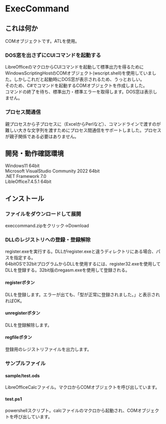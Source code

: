 # ExecCommand

## これは何か
COMオブジェクトです。ATLを使用。  

### **DOS窓を出さずにCUIコマンドを起動する**  
LibreOfficeのマクロからCUIコマンドを起動して標準出力を得るためにWindowsScriptingHostのCOMオブジェクト(wscript.shell)を使用していました。しかしこれだと起動時にDOS窓が表示されるため、うっとおしい。  
そのため、C#でコマンドを起動するCOMオブジェクトを作成しました。  
コマンドの終了を待ち、標準出力・標準エラーを取得します。DOS窓は表示しません。

### **プロセス間通信**
親プロセスから子プロセスに（ExcelからPerlなど）、コマンドラインで渡すのが難しい大きな文字列を渡すためにプロセス間通信をサポートしました。プロセスが親子関係である必要はありません。

## 開発・動作確認環境
Windows11 64bit  
Microsoft VisualStudio Community 2022 64bit  
.NET Framework 7.0  
LibleOffice7.4.5.1 64bit  

## インストール
### **ファイルをダウンロードして展開**
execcommand.zipをクリック→Download

### **DLLのレジストリへの登録・登録解除**
register.exeを実行する。DLLがregister.exeと違うディレクトリにある場合、パスを指定する。  
64bitOSで32bitプログラムからDLLを使用するには、register32.exeを使用してDLLを登録する。32bit版のregasm.exeを使用して登録される。
#### **registerボタン**
DLLを登録します。エラーが出ても、「型が正常に登録されました。」と表示されればOK。  
#### **unregisterボタン**
DLLを登録解除します。
#### **regfileボタン**
登録用のレジストリファイルを出力します。

### サンプルファイル
#### **sample/test.ods**
LibreOfficeCalcファイル。マクロからCOMオブジェクトを呼び出しています。  

#### **test.ps1**
powershellスクリプト。calcファイルのマクロから起動され、COMオブジェクトを呼び出しています。

